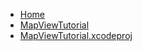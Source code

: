 <!-- docs/_sidebar.md -->
- [Home](/)
- [MapViewTutorial](devassistDocs/Tutorials/MapViewTutorial/MapViewTutorial/)
- [MapViewTutorial.xcodeproj](devassistDocs/Tutorials/MapViewTutorial/MapViewTutorial.xcodeproj/)